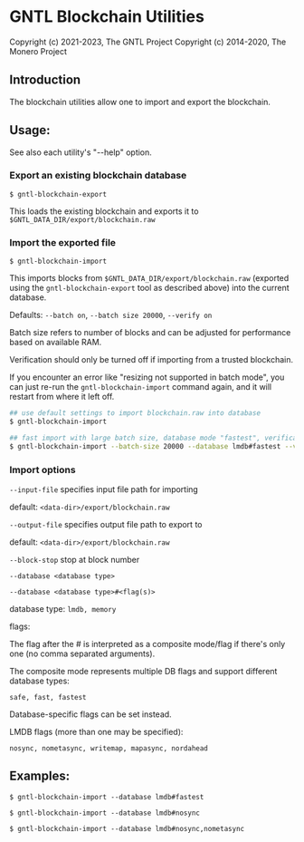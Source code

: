 # GNTL Blockchain Utilities

Copyright (c) 2021-2023, The GNTL Project
Copyright (c) 2014-2020, The Monero Project

## Introduction

The blockchain utilities allow one to import and export the blockchain.

## Usage:

See also each utility's "--help" option.

### Export an existing blockchain database

`$ gntl-blockchain-export`

This loads the existing blockchain and exports it to `$GNTL_DATA_DIR/export/blockchain.raw`

### Import the exported file

`$ gntl-blockchain-import`

This imports blocks from `$GNTL_DATA_DIR/export/blockchain.raw` (exported using the
`gntl-blockchain-export` tool as described above) into the current database.

Defaults: `--batch on`, `--batch size 20000`, `--verify on`

Batch size refers to number of blocks and can be adjusted for performance based on available RAM.

Verification should only be turned off if importing from a trusted blockchain.

If you encounter an error like "resizing not supported in batch mode", you can just re-run
the `gntl-blockchain-import` command again, and it will restart from where it left off.

```bash
## use default settings to import blockchain.raw into database
$ gntl-blockchain-import

## fast import with large batch size, database mode "fastest", verification off
$ gntl-blockchain-import --batch-size 20000 --database lmdb#fastest --verify off

```

### Import options

`--input-file`
specifies input file path for importing

default: `<data-dir>/export/blockchain.raw`

`--output-file`
specifies output file path to export to

default: `<data-dir>/export/blockchain.raw`

`--block-stop`
stop at block number

`--database <database type>`

`--database <database type>#<flag(s)>`

database type: `lmdb, memory`

flags:

The flag after the # is interpreted as a composite mode/flag if there's only
one (no comma separated arguments).

The composite mode represents multiple DB flags and support different database types:

`safe, fast, fastest`

Database-specific flags can be set instead.

LMDB flags (more than one may be specified):

`nosync, nometasync, writemap, mapasync, nordahead`

## Examples:

```
$ gntl-blockchain-import --database lmdb#fastest

$ gntl-blockchain-import --database lmdb#nosync

$ gntl-blockchain-import --database lmdb#nosync,nometasync
```
